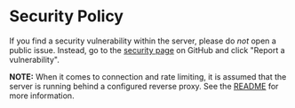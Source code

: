 # Security Policy

If you find a security vulnerability within the server, please do *not* open a
public issue. Instead, go to the [security page](https://github.com/drwhut/tabletop_club_lobby_server/security)
on GitHub and click "Report a vulnerability".

**NOTE:** When it comes to connection and rate limiting, it is assumed that the
server is running behind a configured reverse proxy. See the [README](README.md)
for more information.
